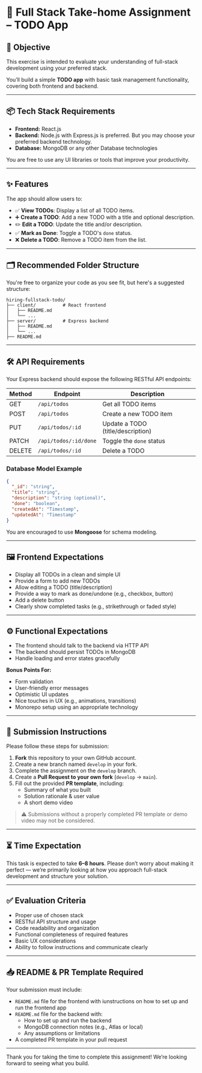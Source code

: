 # 📝 Full Stack Take-home Assignment – TODO App

## 🧠 Objective

This exercise is intended to evaluate your understanding of full-stack development using your preferred stack.

You’ll build a simple **TODO app** with basic task management functionality, covering both frontend and backend.

---

## 📦 Tech Stack Requirements

- **Frontend:** React.js
- **Backend:** Node.js with Express.js is preferred. But you may choose your preferred backend technology.
- **Database:** MongoDB or any other Database technologies

You are free to use any UI libraries or tools that improve your productivity.

---

## ✨ Features

The app should allow users to:

- ✅ **View TODOs**: Display a list of all TODO items.
- ➕ **Create a TODO**: Add a new TODO with a title and optional description.
- ✏️ **Edit a TODO**: Update the title and/or description.
- ✅ **Mark as Done**: Toggle a TODO's `done` status.
- ❌ **Delete a TODO**: Remove a TODO item from the list.

---

## 🗂️ Recommended Folder Structure

You're free to organize your code as you see fit, but here's a suggested structure:

```
hiring-fullstack-todo/
├── client/          # React frontend
│   ├── README.md
│   └── ...
├── server/          # Express backend
│   ├── README.md
│   └── ...
├── README.md
```

---

## 🛠️ API Requirements

Your Express backend should expose the following RESTful API endpoints:

| Method | Endpoint                | Description                      |
|--------|-------------------------|----------------------------------|
| GET    | `/api/todos`            | Get all TODO items               |
| POST   | `/api/todos`            | Create a new TODO item           |
| PUT    | `/api/todos/:id`        | Update a TODO (title/description)|
| PATCH  | `/api/todos/:id/done`   | Toggle the `done` status         |
| DELETE | `/api/todos/:id`        | Delete a TODO                    |

### Database Model Example

```json
{
  "_id": "string",
  "title": "string",
  "description": "string (optional)",
  "done": "boolean",
  "createdAt": "Timestamp",
  "updatedAt": "Timestamp"
}
```

You are encouraged to use **Mongoose** for schema modeling.

---

## 🖼️ Frontend Expectations

- Display all TODOs in a clean and simple UI
- Provide a form to add new TODOs
- Allow editing a TODO (title/description)
- Provide a way to mark as done/undone (e.g., checkbox, button)
- Add a delete button
- Clearly show completed tasks (e.g., strikethrough or faded style)

---

## ⚙️ Functional Expectations

- The frontend should talk to the backend via HTTP API
- The backend should persist TODOs in MongoDB
- Handle loading and error states gracefully

**Bonus Points For:**
- Form validation
- User-friendly error messages
- Optimistic UI updates
- Nice touches in UX (e.g., animations, transitions)
- Monorepo setup using an appropriate technology

---

## 🧾 Submission Instructions

Please follow these steps for submission:

1. **Fork** this repository to your own GitHub account.
2. Create a new branch named `develop` in your fork.
3. Complete the assignment on the `develop` branch.
4. Create a **Pull Request to your own fork** (`develop` → `main`).
5. Fill out the provided **PR template**, including:
   - Summary of what you built
   - Solution rationale & user value
   - A short demo video

> ⚠️ Submissions without a properly completed PR template or demo video may not be considered.

---

## ⏳ Time Expectation

This task is expected to take **6–8 hours**. Please don’t worry about making it perfect — we’re primarily looking at how you approach full-stack development and structure your solution.

---

## ✅ Evaluation Criteria

- Proper use of chosen stack
- RESTful API structure and usage
- Code readability and organization
- Functional completeness of required features
- Basic UX considerations
- Ability to follow instructions and communicate clearly

---

## 📥 README & PR Template Required

Your submission must include:

- `README.md` file for the frontend with iunstructions on how to set up and run the frontend app
- `README.md` file for the backend with:
  - How to set up and run the backend
  - MongoDB connection notes (e.g., Atlas or local)
  - Any assumptions or limitations
- A completed PR template in your pull request

---

Thank you for taking the time to complete this assignment! We’re looking forward to seeing what you build.

